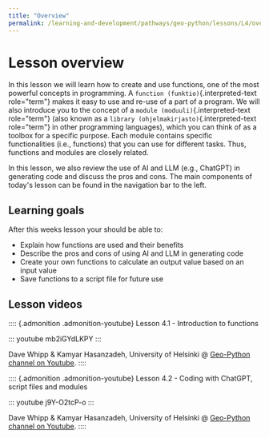 ```yaml
---
title: "Overview"
permalink: /learning-and-development/pathways/geo-python/lessons/L4/overview/
---
```



# Lesson overview

In this lesson we will learn how to create and use functions, one of the
most powerful concepts in programming. A
`function (funktio)`{.interpreted-text role="term"} makes it easy to use
and re-use of a part of a program. We will also introduce you to the
concept of a `module (moduuli)`{.interpreted-text role="term"} (also
known as a `library (ohjelmakirjasto)`{.interpreted-text role="term"} in
other programming languages), which you can think of as a toolbox for a
specific purpose. Each module contains specific functionalities (i.e.,
functions) that you can use for different tasks. Thus, functions and
modules are closely related.

In this lesson, we also review the use of AI and LLM (e.g., ChatGPT) in
generating code and discuss the pros and cons. The main components of
today\'s lesson can be found in the navigation bar to the left.

## Learning goals

After this weeks lesson your should be able to:

-   Explain how functions are used and their benefits
-   Describe the pros and cons of using AI and LLM in generating code
-   Create your own functions to calculate an output value based on an
    input value
-   Save functions to a script file for future use

## Lesson videos

:::: {.admonition .admonition-youtube}
Lesson 4.1 - Introduction to functions

::: youtube
mb2iGYdLKPY
:::

Dave Whipp & Kamyar Hasanzadeh, University of Helsinki @ [Geo-Python
channel on
Youtube](https://www.youtube.com/channel/UCQ1_1hZ0A1Vic2zmWE56s2A).
::::

:::: {.admonition .admonition-youtube}
Lesson 4.2 - Coding with ChatGPT, script files and modules

::: youtube
j9Y-O2tcP-o
:::

Dave Whipp & Kamyar Hasanzadeh, University of Helsinki @ [Geo-Python
channel on
Youtube](https://www.youtube.com/channel/UCQ1_1hZ0A1Vic2zmWE56s2A).
::::
